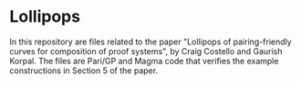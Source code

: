 # Lollipops

In this repository are files related to the paper "Lollipops of pairing-friendly curves for composition of proof systems", by Craig Costello and Gaurish Korpal. The files are Pari/GP and Magma code that verifies the example constructions in Section 5 of the paper.
